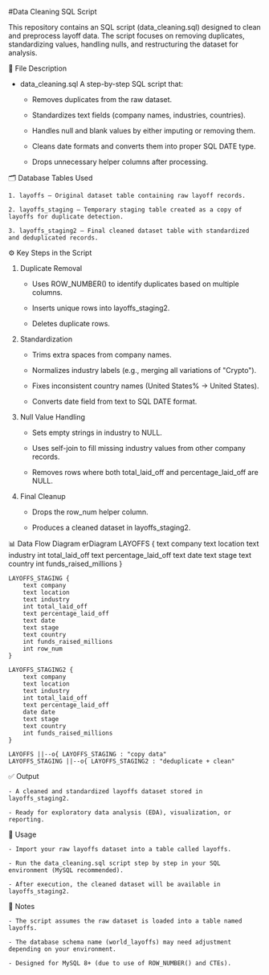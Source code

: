 #Data Cleaning SQL Script

This repository contains an SQL script (data_cleaning.sql) designed to clean and preprocess layoff data. The script focuses on removing duplicates, standardizing values, handling nulls, and restructuring the dataset for analysis.

📂 File Description

- data_cleaning.sql
  A step-by-step SQL script that:

    - Removes duplicates from the raw dataset.

    - Standardizes text fields (company names, industries, countries).

    - Handles null and blank values by either imputing or removing them.

    - Cleans date formats and converts them into proper SQL DATE type.

    - Drops unnecessary helper columns after processing.

🗂️ Database Tables Used

    1. layoffs – Original dataset table containing raw layoff records.

    2. layoffs_staging – Temporary staging table created as a copy of layoffs for duplicate detection.

    3. layoffs_staging2 – Final cleaned dataset table with standardized and deduplicated records.

⚙️ Key Steps in the Script

1. Duplicate Removal

    - Uses ROW_NUMBER() to identify duplicates based on multiple columns.

    - Inserts unique rows into layoffs_staging2.

    - Deletes duplicate rows.

2. Standardization

    - Trims extra spaces from company names.

    - Normalizes industry labels (e.g., merging all variations of "Crypto").

    - Fixes inconsistent country names (United States% → United States).

    - Converts date field from text to SQL DATE format.

3. Null Value Handling

    - Sets empty strings in industry to NULL.

    - Uses self-join to fill missing industry values from other company records.

    - Removes rows where both total_laid_off and percentage_laid_off are NULL.

4. Final Cleanup

     - Drops the row_num helper column.

    - Produces a cleaned dataset in layoffs_staging2.

📊 Data Flow Diagram
erDiagram
    LAYOFFS {
        text company
        text location
        text industry
        int total_laid_off
        text percentage_laid_off
        text date
        text stage
        text country
        int funds_raised_millions
    }

    LAYOFFS_STAGING {
        text company
        text location
        text industry
        int total_laid_off
        text percentage_laid_off
        text date
        text stage
        text country
        int funds_raised_millions
        int row_num
    }

    LAYOFFS_STAGING2 {
        text company
        text location
        text industry
        int total_laid_off
        text percentage_laid_off
        date date
        text stage
        text country
        int funds_raised_millions
    }

    LAYOFFS ||--o{ LAYOFFS_STAGING : "copy data"
    LAYOFFS_STAGING ||--o{ LAYOFFS_STAGING2 : "deduplicate + clean"

✅ Output

    - A cleaned and standardized layoffs dataset stored in layoffs_staging2.

    - Ready for exploratory data analysis (EDA), visualization, or reporting.

🔧 Usage

    - Import your raw layoffs dataset into a table called layoffs.

    - Run the data_cleaning.sql script step by step in your SQL environment (MySQL recommended).

    - After execution, the cleaned dataset will be available in layoffs_staging2.

📌 Notes

    - The script assumes the raw dataset is loaded into a table named layoffs.

    - The database schema name (world_layoffs) may need adjustment depending on your environment.

    - Designed for MySQL 8+ (due to use of ROW_NUMBER() and CTEs).
